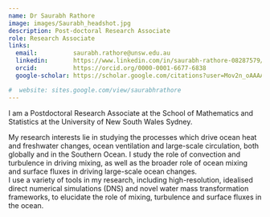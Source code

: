```yaml
---
name: Dr Saurabh Rathore
image: images/Saurabh_headshot.jpg
description: Post-doctoral Research Associate
role: Research Associate
links:
  email:          saurabh.rathore@unsw.edu.au
  linkedin:       https://www.linkedin.com/in/saurabh-rathore-08287579/
  orcid:          https://orcid.org/0000-0001-6677-6838
  google-scholar: https://scholar.google.com/citations?user=Mov2n_oAAAAJ&hl=en

#  website: sites.google.com/view/saurabhrathore
---
```


I am a Postdoctoral Research Associate at the School of Mathematics and Statistics at the University of New South Wales Sydney.

My research interests lie in studying the processes which drive ocean heat and freshwater changes, ocean ventilation and large-scale circulation, both globally and in the Southern Ocean. I study the role of convection and turbulence in driving mixing, as well as the broader role of ocean mixing and surface fluxes in driving large-scale ocean changes.  
I use a variety of tools in my research, including high-resolution, idealised direct numerical simulations (DNS) and novel water mass transformation frameworks, to elucidate the role of mixing, turbulence and surface fluxes in the ocean. 

